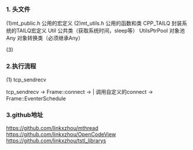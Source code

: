 ### 1. 头文件
(1)mt_public.h 公用的宏定义
(2)mt_utils.h 公用的函数和类
	CPP_TAILQ 封装系统的TAILQ宏定义
	Util 公共类（获取系统时间，sleep等）
	UtilsPtrPool 对象池
	Any 对象转换类（必须继承Any）

(3)


### 2.执行流程
(1) tcp_sendrecv

tcp_sendrecv -> Frame::connect -> 
					|
				调用自定义的connect -> Frame::EventerSchedule


### 3.github地址
https://github.com/linkxzhou/mthread
https://github.com/linkxzhou/OpenCodeView
https://github.com/linkxzhou/tstl_librarys